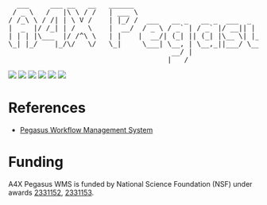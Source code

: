 <pre>
  ___     ___ __   __   ______                                          _    _ ___  ___ _____
 / _ \   /   |\ \ / /   | ___ \                                        | |  | ||  \/  |/  ___|
/ /_\ \ / /| | \ V /    | |_/ /  ___   __ _   __ _  ___  _   _  ___    | |  | || .  . |\ `--.
|  _  |/ /_| | /   \    |  __/  / _ \ / _` | / _` |/ __|| | | |/ __|   | |/\| || |\/| | `--. \
| | | |\___  |/ /^\ \   | |    |  __/| (_| || (_| |\__ \| |_| |\__ \   \  /\  /| |  | |/\__/ /
\_| |_/    |_/\/   \/   \_|     \___| \__, | \__,_||___/ \__,_||___/    \/  \/ \_|  |_/\____/
                                       __/ |
                                      |___/
</pre>

<p align="left">
    <img src="https://img.shields.io/pypi/l/a4x-pegasus-wms.svg?logo=apache&color=blue&label=License"/>
    <img src="https://img.shields.io/pypi/v/a4x-pegasus-wms.svg?label=Latest"/>
    <img src="https://img.shields.io/pypi/pyversions/a4x-pegasus-wms.svg?logo=python"/>
    <img src="https://img.shields.io/pypi/dm/a4x-pegasus-wms?logo=pypi&color=green&label=PyPI%20Downloads"/>
    <img src="https://img.shields.io/badge/Code%20Style-black-blue"/>
    <img src="https://img.shields.io/github/contributors-anon/pegasus-isi/a4x-pegasus-wms?color=green&label=Contributors"/>
</p>

# References

- [Pegasus Workflow Management System](https://pegasus.isi.edu)

# Funding

A4X Pegasus WMS is funded by National Science Foundation (NSF) under awards [2331152](https://www.nsf.gov/awardsearch/showAward?AWD_ID=2331152), [2331153](https://www.nsf.gov/awardsearch/showAward?AWD_ID=2331153).
